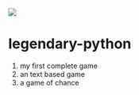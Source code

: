 <img src="http://polymorph.cool/wp-content/uploads/2017/02/blender-brussels-logo.png"/>

# legendary-python
1. my first complete game
2. an text based game
3. a game of chance 
